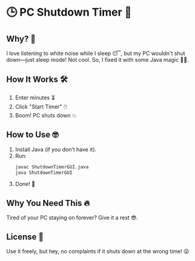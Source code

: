 # 🕒 PC Shutdown Timer 🚀

## Why? 🤔
I love listening to white noise while I sleep 😴, but my PC wouldn't shut down—just sleep mode! Not cool. So, I fixed it with some Java magic 🧑‍💻.

## How It Works 🛠️
1. Enter minutes ⏳
2. Click "Start Timer" 🖱️
3. Boom! PC shuts down 💥

## How to Use 🤓
1. Install Java (if you don’t have it).
2. Run:
   ```bash
   javac ShutdownTimerGUI.java
   java ShutdownTimerGUI
   ```
3. Done! 🎉

## Why You Need This 🔥
Tired of your PC staying on forever? Give it a rest 😎.

## License 📜
Use it freely, but hey, no complaints if it shuts down at the wrong time! 😜

